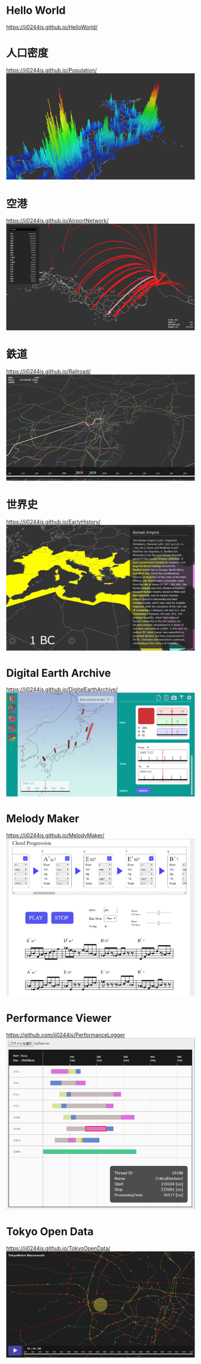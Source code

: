 
# Hello World 
https://ii0244is.github.io/HelloWorld/

# 人口密度 
https://ii0244is.github.io/Population/
[![population](/Image/population.png)](https://ii0244is.github.io/Population/)

# 空港 
https://ii0244is.github.io/AirportNetwork/
[![airplane](/Image/airplane.png)](https://ii0244is.github.io/AirportNetwork/)

# 鉄道 
https://ii0244is.github.io/Railroad/
[![railroad](/Image/railroad.png)](https://ii0244is.github.io/Railroad/)

# 世界史 
https://ii0244is.github.io/EarlyHistory/
[![EarlyHistory](/Image/EarlyHistory.png)](https://ii0244is.github.io/EarlyHistory/)

# Digital Earth Archive
https://ii0244is.github.io/DigitalEarthArchive/
[![DigitalEarthArchive](/Image/DigitalEarthArchive.png)](https://ii0244is.github.io/DigitalEarthArchive/)

# Melody Maker
https://ii0244is.github.io/MelodyMaker/
[![MelodyMaker](/Image/MelodyMaker.png)](https://ii0244is.github.io/MelodyMaker/)

# Performance Viewer
https://github.com/ii0244is/PerformanceLogger
[![PerformanceViewer](/Image/PerformanceViewer.png)](https://github.com/ii0244is/PerformanceLogger)

# Tokyo Open Data
https://ii0244is.github.io/TokyoOpenData/
[![TokyoOpenData](/Image/TokyoOpenData.png)](https://ii0244is.github.io/TokyoOpenData)